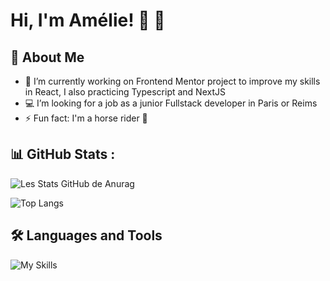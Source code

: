# Hi, I'm Amélie! 👋 👋

## 🚀 About Me

- 🔭 I’m currently working on Frontend Mentor project to improve my skills in React, I also practicing Typescript and NextJS
- 💻 I’m looking for a job as a junior Fullstack developer in Paris or Reims
- ⚡ Fun fact: I'm a horse rider 🐴


## 📊 GitHub Stats :

![Les Stats GitHub de Anurag](https://github-readme-stats.vercel.app/api?username=Ameliegre&hide=contribs,prs)


![Top Langs](https://github-readme-stats.vercel.app/api/top-langs/?username=Ameliegre&layout=compact)

## 🛠 Languages and Tools

![My Skills](https://skillicons.dev/icons?i=html,css,js,react,redux,nodejs,express,mysql,mongodb,postman,sass)
